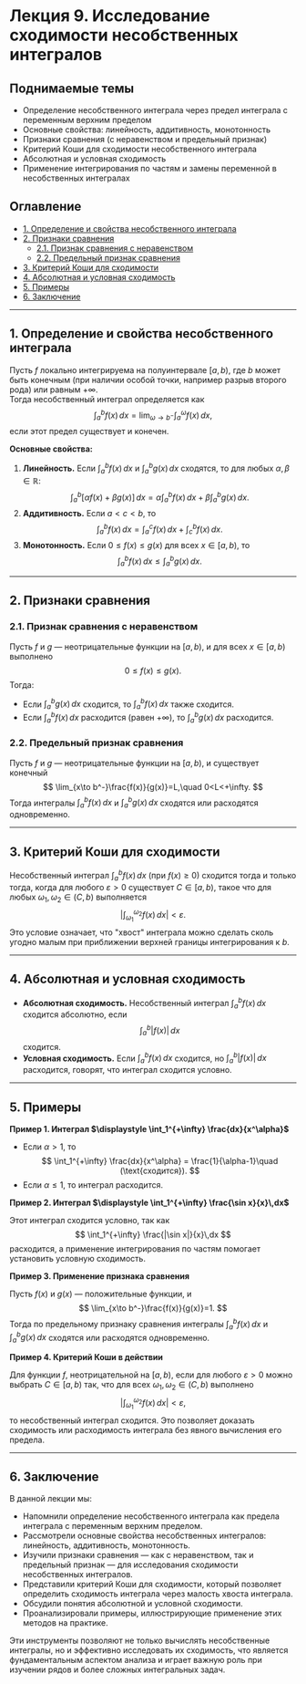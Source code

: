 # Лекция 9. Исследование сходимости несобственных интегралов

## Поднимаемые темы
- Определение несобственного интеграла через предел интеграла с переменным верхним пределом  
- Основные свойства: линейность, аддитивность, монотонность  
- Признаки сравнения (с неравенством и предельный признак)  
- Критерий Коши для сходимости несобственного интеграла  
- Абсолютная и условная сходимость  
- Применение интегрирования по частям и замены переменной в несобственных интегралах

## Оглавление
- [1. Определение и свойства несобственного интеграла](#1-определение-и-свойства-несобственного-интеграла)
- [2. Признаки сравнения](#2-признаки-сравнения)
  - [2.1. Признак сравнения с неравенством](#21-признак-сравнения-с-неравенством)
  - [2.2. Предельный признак сравнения](#22-предельный-признак-сравнения)
- [3. Критерий Коши для сходимости](#3-критерий-коши-для-сходимости)
- [4. Абсолютная и условная сходимость](#4-абсолютная-и-условная-сходимость)
- [5. Примеры](#5-примеры)
- [6. Заключение](#6-заключение)

---

## 1. Определение и свойства несобственного интеграла

Пусть $f$ локально интегрируема на полуинтервале $[a,b)$, где $b$ может быть конечным (при наличии особой точки, например разрыв второго рода) или равным $+\infty$.  
Тогда несобственный интеграл определяется как
$$
\int_a^b f(x)\,dx = \lim_{\omega\to b^-} \int_a^\omega f(x)\,dx,
$$
если этот предел существует и конечен.

**Основные свойства:**
1. **Линейность.** Если $\int_a^b f(x)\,dx$ и $\int_a^b g(x)\,dx$ сходятся, то для любых $\alpha,\beta\in\mathbb{R}$:
   $$
   \int_a^b \bigl[\alpha f(x) + \beta g(x)\bigr]\,dx = \alpha \int_a^b f(x)\,dx + \beta \int_a^b g(x)\,dx.
   $$
2. **Аддитивность.** Если $a < c < b$, то
   $$
   \int_a^b f(x)\,dx = \int_a^c f(x)\,dx + \int_c^b f(x)\,dx.
   $$
3. **Монотонность.** Если $0\le f(x)\le g(x)$ для всех $x\in [a,b)$, то
   $$
   \int_a^b f(x)\,dx \le \int_a^b g(x)\,dx.
   $$

---

## 2. Признаки сравнения

### 2.1. Признак сравнения с неравенством

Пусть $f$ и $g$ — неотрицательные функции на $[a,b)$, и для всех $x\in [a,b)$ выполнено
$$
0\le f(x)\le g(x).
$$
Тогда:
- Если $\int_a^b g(x)\,dx$ сходится, то $\int_a^b f(x)\,dx$ также сходится.
- Если $\int_a^b f(x)\,dx$ расходится (равен $+\infty$), то $\int_a^b g(x)\,dx$ расходится.

### 2.2. Предельный признак сравнения

Пусть $f$ и $g$ — неотрицательные функции на $[a,b)$, и существует конечный
$$
\lim_{x\to b^-}\frac{f(x)}{g(x)}=L,\quad 0<L<+\infty.
$$
Тогда интегралы $\int_a^b f(x)\,dx$ и $\int_a^b g(x)\,dx$ сходятся или расходятся одновременно.

---

## 3. Критерий Коши для сходимости

Несобственный интеграл $\int_a^b f(x)\,dx$ (при $f(x)\ge0$) сходится тогда и только тогда, когда для любого $\varepsilon>0$ существует $C\in[a,b)$, такое что для любых $\omega_1,\omega_2\in (C,b)$ выполняется
$$
\left|\int_{\omega_1}^{\omega_2} f(x)\,dx\right| < \varepsilon.
$$
Это условие означает, что "хвост" интеграла можно сделать сколь угодно малым при приближении верхней границы интегрирования к $b$.

---

## 4. Абсолютная и условная сходимость

- **Абсолютная сходимость.** Несобственный интеграл $\int_a^b f(x)\,dx$ сходится абсолютно, если
  $$
  \int_a^b \bigl|f(x)\bigr|\,dx
  $$
  сходится.
- **Условная сходимость.** Если $\int_a^b f(x)\,dx$ сходится, но $\int_a^b \bigl|f(x)\bigr|\,dx$ расходится, говорят, что интеграл сходится условно.

---

## 5. Примеры

**Пример 1. Интеграл $\displaystyle \int_1^{+\infty} \frac{dx}{x^\alpha}$**

- Если $\alpha>1$, то
  $$
  \int_1^{+\infty} \frac{dx}{x^\alpha} = \frac{1}{\alpha-1}\quad (\text{сходится}).
  $$
- Если $\alpha\le1$, то интеграл расходится.

**Пример 2. Интеграл $\displaystyle \int_1^{+\infty} \frac{\sin x}{x}\,dx$**

Этот интеграл сходится условно, так как
$$
\int_1^{+\infty} \frac{|\sin x|}{x}\,dx
$$
расходится, а применение интегрирования по частям помогает установить условную сходимость.

**Пример 3. Применение признака сравнения**

Пусть $f(x)$ и $g(x)$ — положительные функции, и
$$
\lim_{x\to b^-}\frac{f(x)}{g(x)}=1.
$$
Тогда по предельному признаку сравнения интегралы $\int_a^b f(x)\,dx$ и $\int_a^b g(x)\,dx$ сходятся или расходятся одновременно.

**Пример 4. Критерий Коши в действии**

Для функции $f$, неотрицательной на $[a,b)$, если для любого $\varepsilon>0$ можно выбрать $C\in[a,b)$ так, что для всех $\omega_1,\omega_2\in (C,b)$ выполнено
$$
\left|\int_{\omega_1}^{\omega_2} f(x)\,dx\right| < \varepsilon,
$$
то несобственный интеграл сходится. Это позволяет доказать сходимость или расходимость интеграла без явного вычисления его предела.

---

## 6. Заключение

В данной лекции мы:
- Напомнили определение несобственного интеграла как предела интеграла с переменным верхним пределом.
- Рассмотрели основные свойства несобственных интегралов: линейность, аддитивность, монотонность.
- Изучили признаки сравнения — как с неравенством, так и предельный признак — для исследования сходимости несобственных интегралов.
- Представили критерий Коши для сходимости, который позволяет определить сходимость интеграла через малость хвоста интеграла.
- Обсудили понятия абсолютной и условной сходимости.
- Проанализировали примеры, иллюстрирующие применение этих методов на практике.

Эти инструменты позволяют не только вычислять несобственные интегралы, но и эффективно исследовать их сходимость, что является фундаментальным аспектом анализа и играет важную роль при изучении рядов и более сложных интегральных задач.
